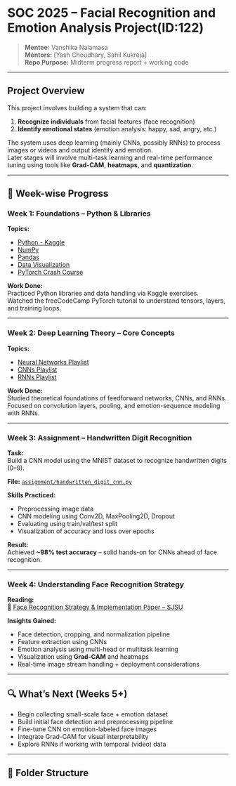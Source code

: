 # SOC 2025 – Facial Recognition and Emotion Analysis Project(ID:122)

> **Mentee:** Vanshika Nalamasa  
> **Mentors:** [Yash Choudhary, Sahil Kukreja]  
> **Repo Purpose:** Midterm progress report + working code

---

##  Project Overview

This project involves building a system that can:
1. **Recognize individuals** from facial features (face recognition)
2. **Identify emotional states** (emotion analysis: happy, sad, angry, etc.)

The system uses deep learning (mainly CNNs, possibly RNNs) to process images or videos and output identity and emotion.  
Later stages will involve multi-task learning and real-time performance tuning using tools like **Grad-CAM**, **heatmaps**, and **quantization**.

---

## 📅 Week-wise Progress

###  Week 1: Foundations – Python & Libraries  
**Topics:**  
- [Python - Kaggle](https://www.kaggle.com/learn/python)  
- [NumPy](https://www.kaggle.com/code/legendadnan/numpy-tutorial-for-beginners-data-science)  
- [Pandas](https://www.kaggle.com/learn/pandas)  
- [Data Visualization](https://www.kaggle.com/learn/data-visualization)  
- [PyTorch Crash Course](https://www.youtube.com/watch?v=GIsg-ZUy0MY)

**Work Done:**  
Practiced Python libraries and data handling via Kaggle exercises.  
Watched the freeCodeCamp PyTorch tutorial to understand tensors, layers, and training loops.

---

###  Week 2: Deep Learning Theory – Core Concepts  
**Topics:**  
- [Neural Networks Playlist](https://youtube.com/playlist?list=PLuhqtP7jdD8CftMk831qdE8BlIteSaNzD)  
- [CNNs Playlist](https://youtube.com/playlist?list=PLuhqtP7jdD8CD6rOWy20INGM44kULvrHu)  
- [RNNs Playlist](https://youtube.com/playlist?list=PLuhqtP7jdD8ARBnzj8SZwNFhwWT89fAFr)

**Work Done:**  
Studied theoretical foundations of feedforward networks, CNNs, and RNNs.  
Focused on convolution layers, pooling, and emotion-sequence modeling with RNNs.

---

###  Week 3: Assignment – Handwritten Digit Recognition

**Task:**  
Build a CNN model using the MNIST dataset to recognize handwritten digits (0–9).  

**File:** [`assignment/handwritten_digit_cnn.py`](assignment/handwritten_digit_cnn.py)

**Skills Practiced:**  
- Preprocessing image data  
- CNN modeling using Conv2D, MaxPooling2D, Dropout  
- Evaluating using train/val/test split  
- Visualization of accuracy and loss over epochs

**Result:**  
Achieved **~98% test accuracy** – solid hands-on for CNNs ahead of face recognition.

---

###  Week 4: Understanding Face Recognition Strategy

**Reading:**  
📄 [Face Recognition Strategy & Implementation Paper – SJSU](https://scholarworks.sjsu.edu/cgi/viewcontent.cgi?article=1643&context=etd_projects)

**Insights Gained:**  
- Face detection, cropping, and normalization pipeline  
- Feature extraction using CNNs  
- Emotion analysis using multi-head or multitask learning  
- Visualization using **Grad-CAM** and heatmaps  
- Real-time image stream handling + deployment considerations

---

## 🔍 What’s Next (Weeks 5+)  

- Begin collecting small-scale face + emotion dataset  
- Build initial face detection and preprocessing pipeline  
- Fine-tune CNN on emotion-labeled face images  
- Integrate Grad-CAM for visual interpretability  
- Explore RNNs if working with temporal (video) data

---

## 📁 Folder Structure



